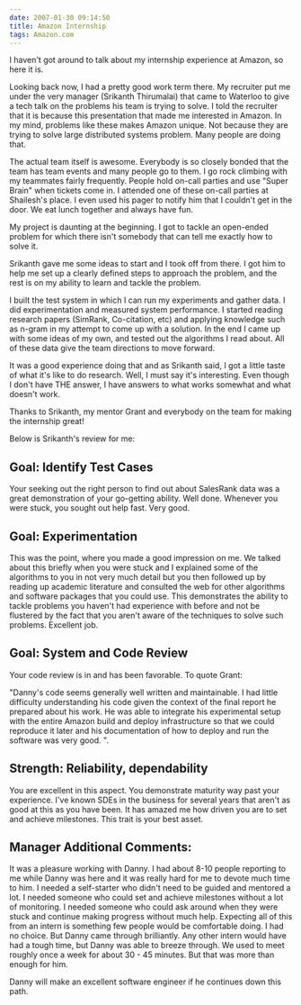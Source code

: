 ```yaml
---
date: 2007-01-30 09:14:50
title: Amazon Internship
tags: Amazon.com
---
```

I haven't got around to talk about my internship experience at Amazon, so here
it is.

Looking back now, I had a pretty good work term there. My recruiter put me
under the very manager (Srikanth Thirumalai) that came to Waterloo to give a
tech talk on the problems his team is trying to solve. I told the recruiter
that it is because this presentation that made me interested in Amazon. In my
mind, problems like these makes Amazon unique. Not because they are trying to
solve large distributed systems problem. Many people are doing that.

The actual team itself is awesome. Everybody is so closely bonded that the team
has team events and many people go to them. I go rock climbing with my
teammates fairly frequently. People hold on-call parties and use "Super Brain"
when tickets come in. I attended one of these on-call parties at Shailesh's
place. I even used his pager to notify him that I couldn't get in the door. We
eat lunch together and always have fun.

My project is daunting at the beginning. I got to tackle an open-ended problem
for which there isn't somebody that can tell me exactly how to solve it.

Srikanth gave me some ideas to start and I took off from there. I got him to
help me set up a clearly defined steps to approach the problem, and the rest is
on my ability to learn and tackle the problem.

I built the test system in which I can run my experiments and gather data. I
did experimentation and measured system performance. I started reading research
papers (SimRank, Co-citation, etc) and applying knowledge such as n-gram in my
attempt to come up with a solution. In the end I came up with some ideas of my
own, and tested out the algorithms I read about. All of these data give the
team directions to move forward.

It was a good experience doing that and as Srikanth said, I got a little taste
of what it's like to do research. Well, I must say it's interesting. Even
though I don't have THE answer, I have answers to what works somewhat and what
doesn't work.

Thanks to Srikanth, my mentor Grant and everybody on the team for making the
internship great!

Below is Srikanth's review for me:

## **Goal: Identify Test Cases**

Your seeking out the right person to find out about SalesRank data was
a great demonstration of your go-getting ability. Well done. Whenever
you were stuck, you sought out help fast. Very good.

## **Goal: Experimentation**

This was the point, where you made a good impression on me. We talked
about this briefly when you were stuck and I explained some of the
algorithms to you in not very much detail but you then followed up by
reading up academic literature and consulted the web for other
algorithms and software packages that you could use. This demonstrates
the ability to tackle problems you haven't had experience with before
and not be flustered by the fact that you aren't aware of the
techniques to solve such problems. Excellent job.

## **Goal: System and Code Review**

Your code review is in and has been favorable. To quote Grant:

"Danny's code seems generally well written and maintainable. I had little
difficulty understanding his code given the context of the final report he
prepared about his work. He was able to integrate his experimental setup with
the entire Amazon build and deploy infrastructure so that we could reproduce
it later and his documentation of how to deploy and run the software was very
good. ".

## **Strength: Reliability, dependability**

You are excellent in this aspect. You demonstrate maturity way past
your experience. I've known SDEs in the business for several years
that aren't as good at this as you have been. It has amazed me how
driven you are to set and achieve milestones. This trait is your best
asset.

## **Manager Additional Comments:**

It was a pleasure working with Danny. I had about 8-10 people
reporting to me while Danny was here and it was really hard for me to
devote much time to him. I needed a self-starter who didn't need to be
guided and mentored a lot. I needed someone who could set and achieve
milestones without a lot of monitoring. I needed someone who could ask
around when they were stuck and continue making progress without much
help. Expecting all of this from an intern is something few people
would be comfortable doing. I had no choice. But Danny came through
brilliantly. Any other intern would have had a tough time, but Danny
was able to breeze through. We used to meet roughly once a week for
about 30 - 45 minutes. But that was more than enough for him.

Danny will make an excellent software engineer if he continues down this path.
